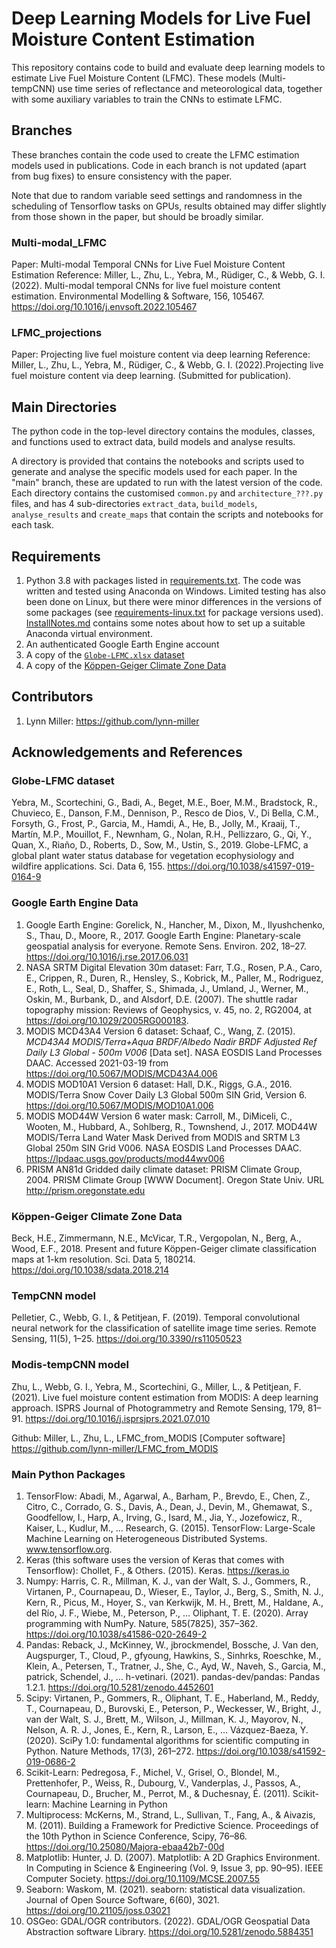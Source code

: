 # Deep Learning Models for Live Fuel Moisture Content Estimation
This repository contains code to build and evaluate deep learning models to estimate Live Fuel Moisture Content (LFMC). These models (Multi-tempCNN) use time series of reflectance and meteorological data, together with some auxiliary variables to train the CNNs to estimate LFMC.

## Branches
These branches contain the code used to create the LFMC estimation models used in publications. Code in each branch is not updated (apart from bug fixes) to ensure consistency with the paper.

Note that due to random variable seed settings and randomness in the scheduling of Tensorflow tasks on GPUs, results obtained may differ slightly from those shown in the paper, but should be broadly similar.

### Multi-modal_LFMC
Paper: Multi-modal Temporal CNNs for Live Fuel Moisture Content Estimation
Reference: Miller, L., Zhu, L., Yebra, M., Rüdiger, C., & Webb, G. I. (2022). Multi-modal temporal CNNs for live fuel moisture content estimation. Environmental Modelling & Software, 156, 105467. https://doi.org/10.1016/j.envsoft.2022.105467

### LFMC_projections
Paper: Projecting live fuel moisture content via deep learning
Reference: Miller, L., Zhu, L., Yebra, M., Rüdiger, C., & Webb, G. I. (2022).Projecting live fuel moisture content via deep learning. (Submitted for publication).

## Main Directories
The python code in the top-level directory contains the modules, classes, and functions used to extract data, build models and analyse results.
 
A directory is provided that contains the notebooks and scripts used to generate and analyse the specific models used for each paper. In the "main" branch, these are updated to run with the latest version of the code. Each directory contains the customised `common.py` and `architecture_???.py` files, and has 4 sub-directories `extract_data`, `build_models`, `analyse_results` and `create_maps` that contain the scripts and notebooks for each task.

## Requirements
1. Python 3.8 with packages listed in [requirements.txt](../requirements.txt). The code was written and tested using Anaconda on Windows. Limited testing has also been done on Linux, but there were minor differences in the versions of some packages (see [requirements-linux.txt](../requirements-linux.txt) for package versions used). [InstallNotes.md](../InstallNotes.md) contains some notes about how to set up a suitable Anaconda virtual environment.
2. An authenticated Google Earth Engine account
3. A copy of the [`Globe-LFMC.xlsx` dataset](#Globe-LFMC)
4. A copy of the [Köppen-Geiger Climate Zone Data](#Koppen-Geiger)

## Contributors
1. Lynn Miller: https://github.com/lynn-miller

## Acknowledgements and References

### Globe-LFMC dataset
Yebra, M., Scortechini, G., Badi, A., Beget, M.E., Boer, M.M., Bradstock, R., Chuvieco, E., Danson, F.M., Dennison, P., Resco de Dios, V., Di Bella, C.M., Forsyth, G., Frost, P., Garcia, M., Hamdi, A., He, B., Jolly, M., Kraaij, T., Martín, M.P., Mouillot, F., Newnham, G., Nolan, R.H., Pellizzaro, G., Qi, Y., Quan, X., Riaño, D., Roberts, D., Sow, M., Ustin, S., 2019. Globe-LFMC, a global plant water status database for vegetation ecophysiology and wildfire applications. Sci. Data 6, 155. https://doi.org/10.1038/s41597-019-0164-9

### Google Earth Engine Data
1. Google Earth Engine: Gorelick, N., Hancher, M., Dixon, M., Ilyushchenko, S., Thau, D., Moore, R., 2017. Google Earth Engine: Planetary-scale geospatial analysis for everyone. Remote Sens. Environ. 202, 18–27. https://doi.org/10.1016/j.rse.2017.06.031
2. NASA SRTM Digital Elevation 30m dataset: Farr, T.G., Rosen, P.A., Caro, E., Crippen, R., Duren, R., Hensley, S., Kobrick, M., Paller, M., Rodriguez, E., Roth, L., Seal, D., Shaffer, S., Shimada, J., Umland, J., Werner, M., Oskin, M., Burbank, D., and Alsdorf, D.E. (2007). The shuttle radar topography mission: Reviews of Geophysics, v. 45, no. 2, RG2004, at https://doi.org/10.1029/2005RG000183.
3. MODIS MCD43A4 Version 6 dataset: Schaaf, C., Wang, Z. (2015). <i>MCD43A4 MODIS/Terra+Aqua BRDF/Albedo Nadir BRDF Adjusted Ref Daily L3 Global - 500m V006</i> [Data set]. NASA EOSDIS Land Processes DAAC. Accessed 2021-03-19 from https://doi.org/10.5067/MODIS/MCD43A4.006 
4. MODIS MOD10A1 Version 6 dataset: Hall, D.K., Riggs, G.A., 2016. MODIS/Terra Snow Cover Daily L3 Global 500m SIN Grid, Version 6. https://doi.org/10.5067/MODIS/MOD10A1.006
5. MODIS MOD44W Version 6 water mask: Carroll, M., DiMiceli, C., Wooten, M., Hubbard, A., Sohlberg, R., Townshend, J., 2017. MOD44W MODIS/Terra Land Water Mask Derived from MODIS and SRTM L3 Global 250m SIN Grid V006. NASA EOSDIS Land Processes DAAC. https://lpdaac.usgs.gov/products/mod44wv006
6. PRISM AN81d Gridded daily climate dataset: PRISM Climate Group, 2004. PRISM Climate Group [WWW Document]. Oregon State Univ. URL http://prism.oregonstate.edu

### Köppen-Geiger Climate Zone Data
Beck, H.E., Zimmermann, N.E., McVicar, T.R., Vergopolan, N., Berg, A., Wood, E.F., 2018. Present and future Köppen-Geiger climate classification maps at 1-km resolution. Sci. Data 5, 180214. https://doi.org/10.1038/sdata.2018.214

### TempCNN model
Pelletier, C., Webb, G. I., & Petitjean, F. (2019). Temporal convolutional neural network for the classification of satellite image time series. Remote Sensing, 11(5), 1–25. https://doi.org/10.3390/rs11050523

### Modis-tempCNN model
Zhu, L., Webb, G. I., Yebra, M., Scortechini, G., Miller, L., & Petitjean, F. (2021). Live fuel moisture content estimation from MODIS: A deep learning approach. ISPRS Journal of Photogrammetry and Remote Sensing, 179, 81–91. https://doi.org/10.1016/j.isprsjprs.2021.07.010

Github: Miller, L., Zhu, L., LFMC_from_MODIS [Computer software] https://github.com/lynn-miller/LFMC_from_MODIS

### Main Python Packages
1. TensorFlow: Abadi, M., Agarwal, A., Barham, P., Brevdo, E., Chen, Z., Citro, C., Corrado, G. S., Davis, A., Dean, J., Devin, M., Ghemawat, S., Goodfellow, I., Harp, A., Irving, G., Isard, M., Jia, Y., Jozefowicz, R., Kaiser, L., Kudlur, M., … Research, G. (2015). TensorFlow: Large-Scale Machine Learning on Heterogeneous Distributed Systems. www.tensorflow.org.
2. Keras (this software uses the version of Keras that comes with Tensorflow): Chollet, F., & Others. (2015). Keras. https://keras.io
3. Numpy: Harris, C. R., Millman, K. J., van der Walt, S. J., Gommers, R., Virtanen, P., Cournapeau, D., Wieser, E., Taylor, J., Berg, S., Smith, N. J., Kern, R., Picus, M., Hoyer, S., van Kerkwijk, M. H., Brett, M., Haldane, A., del Río, J. F., Wiebe, M., Peterson, P., … Oliphant, T. E. (2020). Array programming with NumPy. Nature, 585(7825), 357–362. https://doi.org/10.1038/s41586-020-2649-2 
4. Pandas: Reback, J., McKinney, W., jbrockmendel, Bossche, J. Van den, Augspurger, T., Cloud, P., gfyoung, Hawkins, S., Sinhrks, Roeschke, M., Klein, A., Petersen, T., Tratner, J., She, C., Ayd, W., Naveh, S., Garcia, M., patrick, Schendel, J., … h-vetinari. (2021). pandas-dev/pandas: Pandas 1.2.1. https://doi.org/10.5281/zenodo.4452601
5. Scipy: Virtanen, P., Gommers, R., Oliphant, T. E., Haberland, M., Reddy, T., Cournapeau, D., Burovski, E., Peterson, P., Weckesser, W., Bright, J., van der Walt, S. J., Brett, M., Wilson, J., Millman, K. J., Mayorov, N., Nelson, A. R. J., Jones, E., Kern, R., Larson, E., … Vázquez-Baeza, Y. (2020). SciPy 1.0: fundamental algorithms for scientific computing in Python. Nature Methods, 17(3), 261–272. https://doi.org/10.1038/s41592-019-0686-2
6. Scikit-Learn: Pedregosa, F., Michel, V., Grisel, O., Blondel, M., Prettenhofer, P., Weiss, R., Dubourg, V., Vanderplas, J., Passos, A., Cournapeau, D., Brucher, M., Perrot, M., & Duchesnay, É. (2011). Scikit-learn: Machine Learning in Python
7. Multiprocess: McKerns, M., Strand, L., Sullivan, T., Fang, A., & Aivazis, M. (2011). Building a Framework for Predictive Science. Proceedings of the 10th Python in Science Conference, Scipy, 76–86. https://doi.org/10.25080/Majora-ebaa42b7-00d
8. Matplotlib: Hunter, J. D. (2007). Matplotlib: A 2D Graphics Environment. In Computing in Science & Engineering (Vol. 9, Issue 3, pp. 90–95). IEEE Computer Society. https://doi.org/10.1109/MCSE.2007.55
9. Seaborn: Waskom, M. (2021). seaborn: statistical data visualization. Journal of Open Source Software, 6(60), 3021. https://doi.org/10.21105/joss.03021
10. OSGeo: GDAL/OGR contributors. (2022). GDAL/OGR Geospatial Data Abstraction software Library. https://doi.org/10.5281/zenodo.5884351
